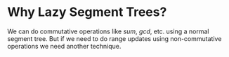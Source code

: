 # Why Lazy Segment Trees?
We can do commutative operations like $sum$, $gcd$, etc. using a normal segment tree. But if we need to do range updates using non-commutative operations we need another technique.
